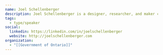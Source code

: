 ```yaml
---
name: Joel Schellenberger
description: Joel Schellenberger is a designer, researcher, and maker currently based in Toronto. A University educated, industry experienced designer, Joel is passionate about helping people solve problems and delivering simple, delightful experiences. He has served with the Ontario Digital Service since 2020 and was the Lead Interface/Interaction Designer on Verify Ontario.
tags:
  - type/speaker
social:
  linkedin: https://linkedin.com/in/joelschellenberger
  website: http://joelschellenberger.com
organization:
  - "[[Government of Ontario]]"
---
```


